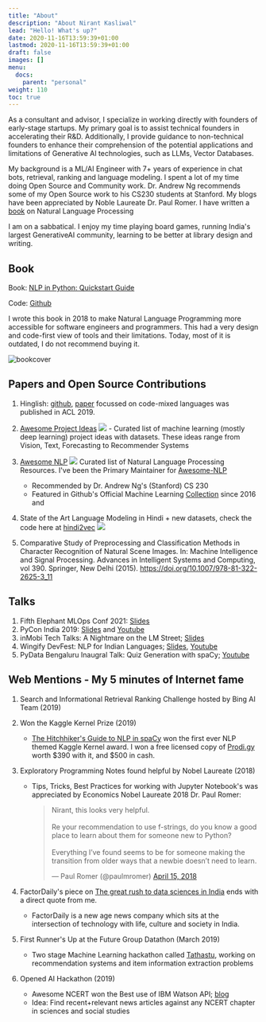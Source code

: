 ```yaml
---
title: "About"
description: "About Nirant Kasliwal"
lead: "Hello! What's up?"
date: 2020-11-16T13:59:39+01:00
lastmod: 2020-11-16T13:59:39+01:00
draft: false
images: []
menu:
  docs:
    parent: "personal"
weight: 110
toc: true
---
```


As a consultant and advisor, I specialize in working directly with founders of early-stage startups. My primary goal is to assist technical founders in accelerating their R&D. Additionally, I provide guidance to non-technical founders to enhance their comprehension of the potential applications and limitations of Generative AI technologies, such as LLMs, Vector Databases.

My background is a ML/AI Engineer with 7+ years of experience in chat bots, retrieval, ranking and language modeling. 
I spent a lot of my time doing Open Source and Community work. Dr. Andrew Ng recommends some of my Open Source work to his CS230 students at Stanford. My blogs have been appreciated by Noble Laureate Dr. Paul Romer. I have written a [book](#book) on Natural Language Processing 

I am on a sabbatical. I enjoy my time playing board games, running India's largest GenerativeAI community, learning to be better at library design and writing.

## Book

Book: [NLP in Python: Quickstart Guide](https://read.amazon.in/kp/embed?asin=B07L3PLQS1&preview=newtab&linkCode=kpe&ref_=cm_sw_r_kb_dp_MRBPRC9ZWRC8B4SKT74X)

Code: [Github](https://github.com/NirantK/nlp-python-deep-learning)

I wrote this book in 2018 to make Natural Language Programming more accessible for software engineers and programmers. This had a very design and code-first view of tools and their limitations. Today, most of it is outdated, I do not recommend buying it. 

<img src="https://images-eu.ssl-images-amazon.com/images/I/41uaueSqtUL._SX260_.jpg" alt="bookcover"/>

## Papers and Open Source Contributions

1. Hinglish: [github](https://github.com/NirantK/Hinglish), [paper](https://aclanthology.org/2020.semeval-1.119/) focussed on code-mixed languages was published in ACL 2019.

2. [Awesome Project Ideas](https://github.com/NirantK/awesome-project-ideas) <img src="https://img.shields.io/github/stars/NirantK/awesome-project-ideas?style=social" style="display: inline-block;"/> - Curated list of machine learning (mostly deep learning) project ideas with datasets. These ideas range from Vision, Text, Forecasting to Recommender Systems

3. [Awesome NLP](https://github.com/keon/awesome-nlp) <img src= "https://img.shields.io/github/stars/keon/awesome-nlp?style=social" style="display: inline-block;"> Curated list of Natural Language Processing Resources. I've been the Primary Maintainer for [Awesome-NLP](https://github.com/keon/awesome-nlp)

	* Recommended by Dr. Andrew Ng's (Stanford) CS 230
	* Featured in Github's Official Machine Learning [Collection](https://github.com/collections/machine-learning) since 2016 and 
	
4. State of the Art Language Modeling in Hindi + new datasets, check the code here at [hindi2vec](https://github.com/NirantK/hindi2vec) <img src= "https://img.shields.io/github/stars/NirantK/hindi2vec?style=social" style="display: inline-block;"> 

5. Comparative Study of Preprocessing and Classification Methods in Character Recognition of Natural Scene Images. In: Machine Intelligence and Signal Processing. Advances in Intelligent Systems and Computing, vol 390. Springer, New Delhi (2015). https://doi.org/10.1007/978-81-322-2625-3_11

## Talks

1. Fifth Elephant MLOps Conf 2021: [Slides](https://bit.ly/startupmlops2021)
2. PyCon India 2019: [Slides](http://bit.ly/pycon2019talk) and [Youtube](https://youtu.be/UM56FDjSx9g)
3. inMobi Tech Talks: A Nightmare on the LM Street; [Slides](http://bit.ly/nirant-talk-inmobi)
4. Wingify DevFest: NLP for Indian Languages; [Slides](http://bit.ly/nirant-talk-1), [Youtube](https://www.youtube.com/watch?v=WiqV2W7tNc8)
5. PyData Bengaluru Inaugral Talk: Quiz Generation with spaCy; [Youtube](https://www.youtube.com/watch?v=lsIXsnmICOM)

## Web Mentions - My 5 minutes of Internet fame

1. Search and Informational Retrieval Ranking Challenge hosted by Bing AI Team (2019)

1. Won the Kaggle Kernel Prize (2019)
	* [The Hitchhiker's Guide to NLP in spaCy](https://www.kaggle.com/nirant/hitchhiker-s-guide-to-nlp-in-spacy/) won the first ever NLP themed Kaggle Kernel award. I won a free licensed copy of [Prodi.gy](https://prodi.gy/) worth $390 with it, and $500 in cash. 

1. Exploratory Programming Notes found helpful by Nobel Laureate (2018)
	* Tips, Tricks, Best Practices for working with Jupyter Notebook's was appreciated by Economics Nobel Laureate 2018 Dr. Paul Romer: <blockquote class="twitter-tweet" data-lang="en" data-theme="dark"><p lang="en" dir="ltr">Nirant, this looks very helpful. <br><br>Re your recommendation to use f-strings, do you know a good place to learn about them for someone new to Python? <br><br>Everything I’ve found seems to be for someone making the transition from older ways that a newbie doesn’t need to learn.</p>&mdash; Paul Romer (@paulmromer) <a href="https://twitter.com/paulmromer/status/985518009879089152?ref_src=twsrc%5Etfw">April 15, 2018</a></blockquote> <script async src="https://platform.twitter.com/widgets.js" charset="utf-8"></script> 

1. FactorDaily's piece on [The great rush to data sciences in India](https://factordaily.com/rush-training-data-science-machine-learning-ai-india/) ends with a direct quote from me. 
	* FactorDaily is a new age news company which sits at the intersection of technology with life, culture and society in India.

1. First Runner's Up at the Future Group Datathon (March 2019)
	* Two stage Machine Learning hackathon called [Tathastu](https://www.tathastu.ai/datathon), working on recommendation systems and item information extraction problems

1. Opened AI Hackathon (2019)
	* Awesome NCERT won the Best use of IBM Watson API; [blog](https://medium.com/opened-ai/global-hackweek-winners-2017-a9e5da513270)
	* Idea: Find recent+relevant news articles against any NCERT chapter in sciences and social studies